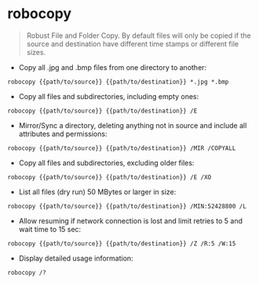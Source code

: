 # robocopy

> Robust File and Folder Copy.
> By default files will only be copied if the source and destination have different time stamps or different file sizes.

- Copy all .jpg and .bmp files from one directory to another:

`robocopy {{path/to/source}} {{path/to/destination}} *.jpg *.bmp`

- Copy all files and subdirectories, including empty ones:

`robocopy {{path/to/source}} {{path/to/destination}} /E`

- Mirror/Sync a directory, deleting anything not in source and include all attributes and permissions:

`robocopy {{path/to/source}} {{path/to/destination}} /MIR /COPYALL`

- Copy all files and subdirectories, excluding older files:

`robocopy {{path/to/source}} {{path/to/destination}} /E /XO`

- List all files (dry run) 50 MBytes or larger in size:

`robocopy {{path/to/source}} {{path/to/destination}} /MIN:52428800 /L`

- Allow resuming if network connection is lost and limit retries to 5 and wait time to 15 sec:

`robocopy {{path/to/source}} {{path/to/destination}} /Z /R:5 /W:15`

- Display detailed usage information:

`robocopy /?`
